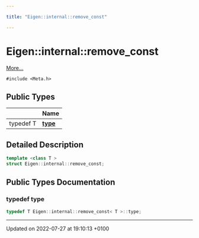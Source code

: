 ```yaml
---

title: "Eigen::internal::remove_const"

---
```


# Eigen::internal::remove_const



 [More...](#detailed-description)


`#include <Meta.h>`

## Public Types

|                | Name           |
| -------------- | -------------- |
| typedef T | **[type](http://example.org/classes/structeigen_1_1internal_1_1remove__const/#typedef-type)**  |

## Detailed Description

```cpp
template <class T >
struct Eigen::internal::remove_const;
```

## Public Types Documentation

### typedef type

```cpp
typedef T Eigen::internal::remove_const< T >::type;
```


-------------------------------

Updated on 2022-07-27 at 19:10:13 +0100